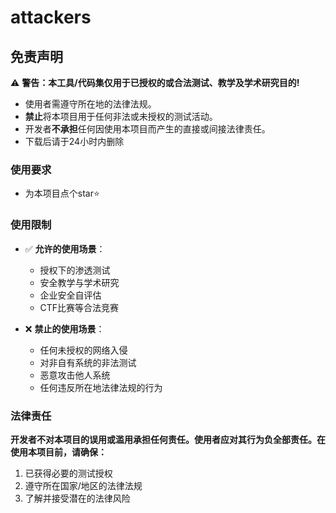 # attackers

## 免责声明

⚠️ **警告：本工具/代码集仅用于已授权的或合法测试、教学及学术研究目的!**

- 使用者需遵守所在地的法律法规。
- **禁止**将本项目用于任何非法或未授权的测试活动。
- 开发者**不承担**任何因使用本项目而产生的直接或间接法律责任。
- 下载后请于24小时内删除

### 使用要求
- 为本项目点个star⭐


### 使用限制
- ✅ **允许的使用场景**：
  - 授权下的渗透测试
  - 安全教学与学术研究
  - 企业安全自评估
  - CTF比赛等合法竞赛

- ❌ **禁止的使用场景**：
  - 任何未授权的网络入侵
  - 对非自有系统的非法测试
  - 恶意攻击他人系统
  - 任何违反所在地法律法规的行为


### 法律责任
**开发者不对本项目的误用或滥用承担任何责任。使用者应对其行为负全部责任。在使用本项目前，请确保：**
1. 已获得必要的测试授权
2. 遵守所在国家/地区的法律法规
3. 了解并接受潜在的法律风险











